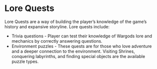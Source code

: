 # Lore Quests

Lore Quests are a way of building the player’s knowledge of the game’s history and expansive storyline. Lore quests include:

* Trivia questions - Player can test their knowledge of Wargods lore and mechanics by correctly answering questions.
* Environment puzzles - These quests are for those who love adventure and a deeper connection to the environment. Visiting Shrines, conquering labyrinths, and finding special objects are the available puzzle types.
